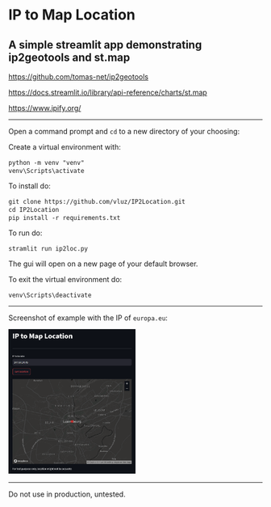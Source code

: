 # IP to Map Location
## A simple streamlit app demonstrating ip2geotools and st.map

https://github.com/tomas-net/ip2geotools

https://docs.streamlit.io/library/api-reference/charts/st.map

https://www.ipify.org/

<hr>

Open a command prompt and `cd` to a new directory of your choosing:

Create a virtual environment with:
```
python -m venv "venv"
venv\Scripts\activate
```

To install do:
```
git clone https://github.com/vluz/IP2Location.git
cd IP2Location
pip install -r requirements.txt
```

To run do:
```
stramlit run ip2loc.py
```
The gui will open on a new page of your default browser.


To exit the virtual environment do:
```
venv\Scripts\deactivate
```

<hr>

Screenshot of example with the IP of `europa.eu`:

<img src="output.png" width=50% height=50%>

<hr>

Do not use in production, untested.
<br>
